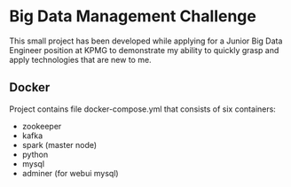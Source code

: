 # Big Data Management Challenge

This small project has been developed while applying for a Junior Big Data Engineer position at KPMG to demonstrate my ability to quickly grasp and apply technologies that are new to me.

## Docker

Project contains file docker-compose.yml that consists of six containers:
- zookeeper
- kafka
- spark (master node)
- python
- mysql
- adminer (for webui mysql)
